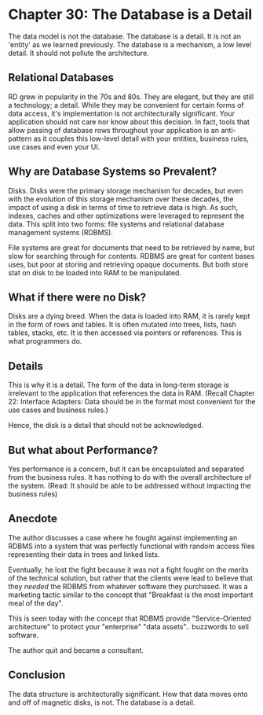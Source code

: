 # Chapter 30: The Database is a Detail

The data model is not the database. The database is a detail. It is not an 'entity' as we learned previously. The database is a mechanism, a low level detail. It should not pollute the architecture.

## Relational Databases

RD grew in popularity in the 70s and 80s. They are elegant, but they are still a technology; a detail. While they may be convenient for certain forms of data access, it's implementation is not architecturally significant. Your application should not care nor know about this decision. In fact, tools that allow passing of database rows throughout your application is an anti-pattern as it couples this low-level detail with your entities, business rules, use cases and even your UI.

## Why are Database Systems so Prevalent?

Disks. Disks were the primary storage mechanism for decades, but even with the evolution of this storage mechanism over these decades, the impact of using a disk in terms of time to retrieve data is high. As such, indexes, caches and other optimizations were leveraged to represent the data. This split into two forms: file systems and relational database management systems (RDBMS).

File systems are great for documents that need to be retrieved by name, but slow for searching through for contents. RDBMS are great for content bases uses, but poor at storing and retrieving opaque documents. But both store stat on disk to be loaded into RAM to be manipulated.

## What if there were no Disk?

Disks are a dying breed. When the data is loaded into RAM, it is rarely kept in the form of rows and tables. It is often mutated into trees, lists, hash tables, stacks, etc. It is then accessed via pointers or references. This is what programmers do.

## Details

This is why it is a detail. The form of the data in long-term storage is irrelevant to the application that references the data in RAM. (Recall Chapter 22: Interface Adapters: Data should be in the format most convenient for the use cases and business rules.)

Hence, the disk is a detail that should not be acknowledged.

## But what about Performance?

Yes performance is a concern, but it can be encapsulated and separated from the business rules. It has nothing to do with the overall architecture of the system. (Read: It should be able to be addressed without impacting the business rules)

## Anecdote

The author discusses a case where he fought against implementing an RDBMS into a system that was perfectly functional with random access files representing their data in trees and linked lists.

Eventually, he lost the fight because it was not a fight fought on the merits of the technical solution, but rather that the clients were lead to believe that they _needed_ the RDBMS from whatever software they purchased. It was a marketing tactic similar to the concept that "Breakfast is the most important meal of the day".

This is seen today with the concept that RDBMS provide "Service-Oriented architecture" to protect your "enterprise" "data assets".. buzzwords to sell software.

The author quit and became a consultant.

## Conclusion

The data structure is architecturally significant. How that data moves onto and off of magnetic disks, is not. The database is a detail.
